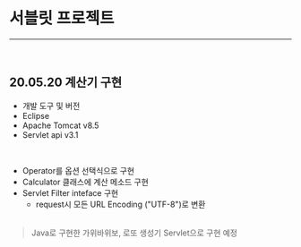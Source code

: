 # 서블릿 프로젝트
<hr><br>

## 20.05.20 계산기 구현

- 개발 도구 및 버전
 - Eclipse
 - Apache Tomcat v8.5
 - Servlet api v3.1
 
<br>

- Operator를 옵션 선택식으로 구현
- Calculator 클래스에 계산 메소드 구현
- Servlet Filter inteface 구현
  - request시 모든 URL Encoding ("UTF-8")로 변환
<br><br>

> Java로 구현한 가위바위보, 로또 생성기 Servlet으로 구현 예정
